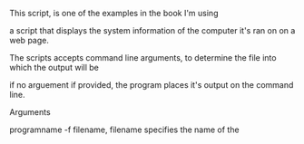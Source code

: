 This script, is one of the examples in the book I'm using

a script that displays the system information of the computer it's ran on on a web page.

The scripts accepts command line arguments, to determine the file into which the output will be

if no arguement if provided, the program places it's output on the command line.

Arguments

programname -f filename, filename specifies the name of the 
